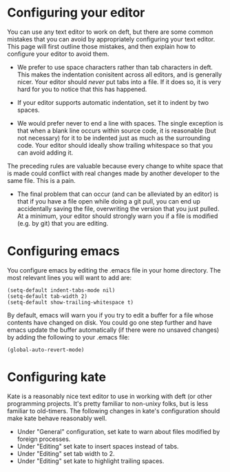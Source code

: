 # Configuring your editor

You can use any text editor to work on deft, but there are some common
mistakes that you can avoid by appropriately configuring your text
editor.  This page will first outline those mistakes, and then explain
how to configure your editor to avoid them.

 * We prefer to use space characters rather than tab characters in
   deft.  This makes the indentation conisitent across all editors,
   and is generally nicer.  Your editor should *never* put tabs into a
   file.  If it does so, it is very hard for you to notice that this
   has happened.

 * If your editor supports automatic indentation, set it to indent by
   two spaces.

 * We would prefer never to end a line with spaces.  The single
   exception is that when a blank line occurs within source code, it
   is reasonable (but not necessary) for it to be indented just as
   much as the surrounding code.  Your editor should ideally show
   trailing whitespace so that you can avoid adding it.

The preceding rules are valuable because every change to white space
that is made could conflict with real changes made by another
developer to the same file.  This is a pain.

 * The final problem that can occur (and can be alleviated by an
   editor) is that if you have a file open while doing a git pull, you
   can end up accidentally saving the file, overwriting the version
   that you just pulled.  At a minimum, your editor should strongly
   warn you if a file is modified (e.g. by git) that you are editing.

Configuring emacs
=================

You configure emacs by editing the .emacs file in your home
directory.  The most relevant lines you will want to add are:

    (setq-default indent-tabs-mode nil)
    (setq-default tab-width 2)
    (setq-default show-trailing-whitespace t)

By default, emacs will warn you if you try to edit a buffer for a file
whose contents have changed on disk.  You could go one step further
and have emacs update the buffer automatically (if there were no
unsaved changes) by adding the following to your .emacs file:

    (global-auto-revert-mode)

Configuring kate
================

Kate is a reasonably nice text editor to use in working with deft (or
other programming projects.  It's pretty familiar to non-unixy folks,
but is less familiar to old-timers.  The following changes in kate's
configuration should make kate behave reasonably well.

 * Under "General" configuration, set kate to warn about files
   modified by foreign processes.
 * Under "Editing" set kate to insert spaces instead of tabs.
 * Under "Editing" set tab width to 2.
 * Under "Editing" set kate to highlight trailing spaces.
